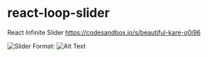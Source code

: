 # react-loop-slider
React Infinite Slider
https://codesandbox.io/s/beautiful-kare-o0i96

![Slider](public/images/slider.gif)
Format: ![Alt Text](url)

